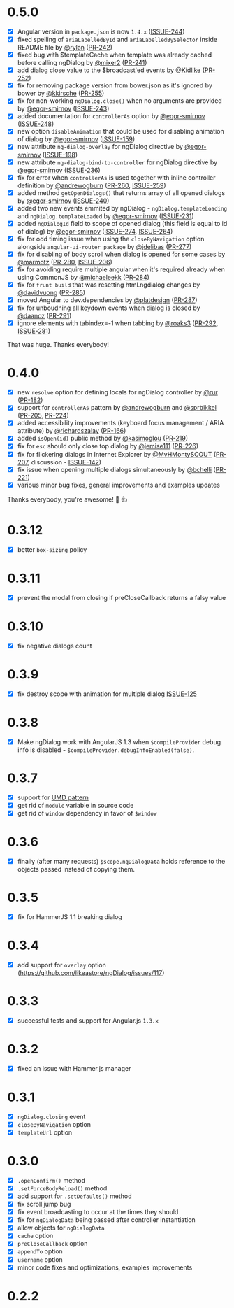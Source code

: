 # 0.5.0
- [x] Angular version in `package.json` is now `1.4.x` ([ISSUE-244](https://github.com/likeastore/ngDialog/issues/244))
- [x] fixed spelling of `ariaLabelledById` and `ariaLabelledBySelector` inside README file by [@rylan](https://github.com/rylan) ([PR-242](https://github.com/likeastore/ngDialog/pull/242))
- [x] fixed bug with $templateCache when template was already cached before calling ngDialog by [@mixer2](https://github.com/mixer2) ([PR-241](https://github.com/likeastore/ngDialog/pull/241))
- [x] add dialog close value to the $broadcast'ed events by [@Kidlike](https://github.com/Kidlike) ([PR-252](https://github.com/likeastore/ngDialog/pull/252))
- [x] fix for removing package version from bower.json as it's ignored by bower by [@kkirsche](https://github.com/kkirsche) ([PR-255](https://github.com/likeastore/ngDialog/pull/255))
- [x] fix for non-working `ngDialog.close()` when no arguments are provided by [@egor-smirnov](https://github.com/egor-smirnov) ([ISSUE-243](https://github.com/likeastore/ngDialog/issues/243)) 
- [x] added documentation for `controllerAs` option by [@egor-smirnov](https://github.com/egor-smirnov) ([ISSUE-248](https://github.com/likeastore/ngDialog/issues/248)) 
- [x] new option `disableAnimation` that could be used for disabling animation of dialog by [@egor-smirnov](https://github.com/egor-smirnov) ([ISSUE-159](https://github.com/likeastore/ngDialog/issues/159)) 
- [x] new attribute `ng-dialog-overlay` for ngDialog directive by [@egor-smirnov](https://github.com/egor-smirnov) ([ISSUE-198](https://github.com/likeastore/ngDialog/issues/198)) 
- [x] new attribute `ng-dialog-bind-to-controller` for ngDialog directive by [@egor-smirnov](https://github.com/egor-smirnov) ([ISSUE-236](https://github.com/likeastore/ngDialog/issues/236)) 
- [x] fix for error when `controllerAs` is used together with inline controller definition by   [@andrewogburn](https://github.com/andrewogburn) ([PR-260](https://github.com/likeastore/ngDialog/pull/260), [ISSUE-259](https://github.com/likeastore/ngDialog/issues/259)) 
- [x] added method `getOpenDialogs()` that returns array of all opened dialogs by [@egor-smirnov](https://github.com/egor-smirnov) ([ISSUE-240](https://github.com/likeastore/ngDialog/issues/240))
- [x] added two new events emmited by ngDialog - `ngDialog.templateLoading` and `ngDialog.templateLoaded` by [@egor-smirnov](https://github.com/egor-smirnov) ([ISSUE-231](https://github.com/likeastore/ngDialog/issues/231)) 
- [x] added `ngDialogId` field to scope of opened dialog (this field is equal to id of dialog) by [@egor-smirnov](https://github.com/egor-smirnov) ([ISSUE-274](https://github.com/likeastore/ngDialog/issues/274), [ISSUE-264](https://github.com/likeastore/ngDialog/issues/264)) 
- [x] fix for odd timing issue when using the `closeByNavigation` option alongside `angular-ui-router package` by   [@jdelibas](https://github.com/jdelibas) ([PR-277](https://github.com/likeastore/ngDialog/pull/277)) 
- [x] fix for disabling of body scroll when dialog is opened for some cases by [@marmotz](https://github.com/marmotz) ([PR-280](https://github.com/likeastore/ngDialog/pull/280), [ISSUE-206](https://github.com/likeastore/ngDialog/issues/206)) 
- [x] fix for avoiding require multiple angular when it's required already when using CommonJS by [@michaeleekk](https://github.com/michaeleekk) ([PR-284](https://github.com/likeastore/ngDialog/pull/284))
- [x] fix for `frunt build` that was resetting  html.ngdialog changes by [@davidvuong](https://github.com/davidvuong) ([PR-285](https://github.com/likeastore/ngDialog/pull/285))
- [x] moved Angular to dev.dependencies by [@platdesign](https://github.com/platdesign) ([PR-287](https://github.com/likeastore/ngDialog/pull/287))
- [x] fix for unboudning all keydown events when dialog is closed by [@daanoz](https://github.com/daanoz) ([PR-291](https://github.com/likeastore/ngDialog/pull/291))
- [x] ignore elements with tabindex=-1 when tabbing by [@roaks3](https://github.com/roaks3) ([PR-292](https://github.com/likeastore/ngDialog/pull/292), [ISSUE-281](https://github.com/likeastore/ngDialog/issues/281)) 

That was huge. Thanks everybody!

# 0.4.0

- [x] new `resolve` option for defining locals for ngDialog controller by [@rur](https://github.com/rur) ([PR-182](https://github.com/likeastore/ngDialog/pull/182))
- [x] support for `controllerAs` pattern by [@andrewogburn](https://github.com/andrewogburn) and [@sprbikkel](https://github.com/sprbikkel) ([PR-205](https://github.com/likeastore/ngDialog/pull/205), [PR-224](https://github.com/likeastore/ngDialog/pull/224))
- [x] added accessibility improvements (keyboard focus management / ARIA attribute) by [@richardszalay](https://github.com/richardszalay) ([PR-166](https://github.com/likeastore/ngDialog/pull/166))
- [x] added `isOpen(id)` public method by [@kasimoglou](https://github.com/kasimoglou) ([PR-219](https://github.com/likeastore/ngDialog/pull/219)) 
- [x] fix for `esc` should only close top dialog by [@jemise111](https://github.com/jemise111) ([PR-226](https://github.com/likeastore/ngDialog/pull/226))
- [x] fix for flickering dialogs in Internet Explorer by [@MvHMontySCOUT](https://github.com/MvHMontySCOUT) ([PR-207](https://github.com/likeastore/ngDialog/pull/207), discussion - [ISSUE-142](https://github.com/likeastore/ngDialog/issues/142))
- [x] fix issue when opening multiple dialogs simultaneously by [@bchelli](https://github.com/bchelli) ([PR-221](https://github.com/likeastore/ngDialog/pull/221))
- [x] various minor bug fixes, general improvements and examples updates

Thanks everybody, you're awesome! :dancer: :+1:

# 0.3.12

- [x] better `box-sizing` policy

# 0.3.11

- [x] prevent the modal from closing if preCloseCallback returns a falsy value

# 0.3.10

- [x] fix negative dialogs count

# 0.3.9

- [x] fix destroy scope with animation for multiple dialog [ISSUE-125](https://github.com/likeastore/ngDialog/issues/125)

# 0.3.8

- [x] Make ngDialog work with AngularJS 1.3 when `$compileProvider` debug info is disabled - `$compileProvider.debugInfoEnabled(false)`.

# 0.3.7

- [x] support for [UMD pattern](https://github.com/umdjs/umd)
- [x] get rid of `module` variable in source code
- [x] get rid of `window` dependency in favor of `$window`

# 0.3.6

- [x] finally (after many requests) `$scope.ngDialogData` holds reference to the objects passed instead of copying them.

# 0.3.5

- [x] fix for HammerJS 1.1 breaking dialog

# 0.3.4

- [x] add support for `overlay` option (https://github.com/likeastore/ngDialog/issues/117)

# 0.3.3

- [x] successful tests and support for Angular.js `1.3.x`

# 0.3.2

- [x] fixed an issue with Hammer.js manager

# 0.3.1

- [x] `ngDialog.closing` event
- [x] `closeByNavigation` option
- [x] `templateUrl` option

# 0.3.0

- [x] `.openConfirm()` method
- [x] `.setForceBodyReload()` method
- [x] add support for `.setDefaults()` method
- [x] fix scroll jump bug
- [x] fix event broadcasting to occur at the times they should
- [x] fix for `ngDialogData` being passed after controller instantiation
- [x] allow objects for `ngDialogData`
- [x] `cache` option
- [x] `preCloseCallback` option
- [x] `appendTo` option
- [x] `username` option
- [x] minor code fixes and optimizations, examples improvements

# 0.2.2

